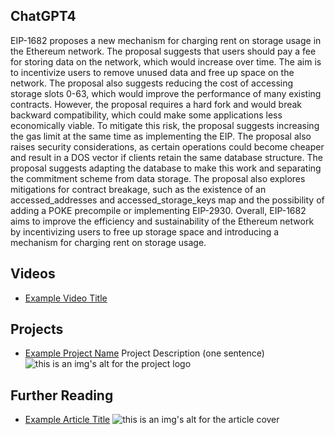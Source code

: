 ## ChatGPT4

EIP-1682 proposes a new mechanism for charging rent on storage usage in the Ethereum network. The proposal suggests that users should pay a fee for storing data on the network, which would increase over time. The aim is to incentivize users to remove unused data and free up space on the network. The proposal also suggests reducing the cost of accessing storage slots 0-63, which would improve the performance of many existing contracts. However, the proposal requires a hard fork and would break backward compatibility, which could make some applications less economically viable. To mitigate this risk, the proposal suggests increasing the gas limit at the same time as implementing the EIP. The proposal also raises security considerations, as certain operations could become cheaper and result in a DOS vector if clients retain the same database structure. The proposal suggests adapting the database to make this work and separating the commitment scheme from data storage. The proposal also explores mitigations for contract breakage, such as the existence of an accessed_addresses and accessed_storage_keys map and the possibility of adding a POKE precompile or implementing EIP-2930. Overall, EIP-1682 aims to improve the efficiency and sustainability of the Ethereum network by incentivizing users to free up storage space and introducing a mechanism for charging rent on storage usage.

## Videos

- [Example Video Title](https://www.youtube.com/watch?v=TDGq4aeevgY)

## Projects

- [Example Project Name](https://xxxx.xxx/xxxxx) Project Description (one sentence) ![this is an img's alt for the project logo](https://xxxx.xxx/project-logo.xxx)

## Further Reading

- [Example Article Title](https://xxxx.xxx/xxxxx) ![this is an img's alt for the article cover](https://xxxx.xxx/article-cover.xxx)
